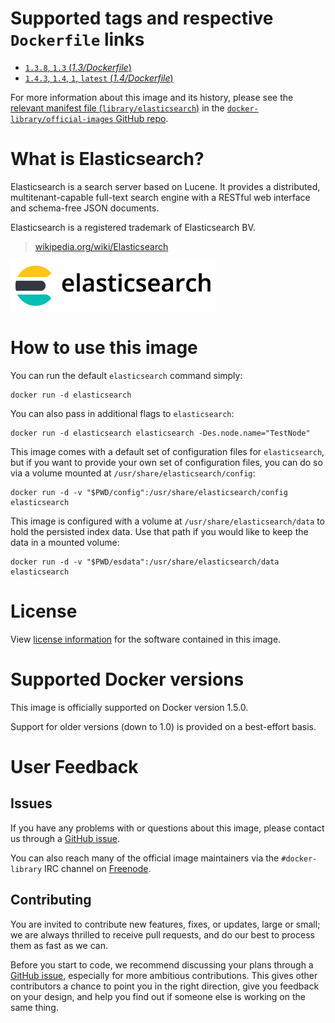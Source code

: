 # Supported tags and respective `Dockerfile` links

- [`1.3.8`, `1.3` (*1.3/Dockerfile*)](https://github.com/docker-library/elasticsearch/blob/ed6fc6c6f26b38941199e135772c464f96dfd438/1.3/Dockerfile)
- [`1.4.3`, `1.4`, `1`, `latest` (*1.4/Dockerfile*)](https://github.com/docker-library/elasticsearch/blob/ed6fc6c6f26b38941199e135772c464f96dfd438/1.4/Dockerfile)

For more information about this image and its history, please see the [relevant
manifest file
(`library/elasticsearch`)](https://github.com/docker-library/official-images/blob/master/library/elasticsearch)
in the [`docker-library/official-images` GitHub
repo](https://github.com/docker-library/official-images).

# What is Elasticsearch?

Elasticsearch is a search server based on Lucene. It provides a distributed,
multitenant-capable full-text search engine with a RESTful web interface and
schema-free JSON documents.

Elasticsearch is a registered trademark of Elasticsearch BV.

> [wikipedia.org/wiki/Elasticsearch](https://en.wikipedia.org/wiki/Elasticsearch)

![logo](https://raw.githubusercontent.com/docker-library/docs/master/elasticsearch/logo.png)

# How to use this image

You can run the default `elasticsearch` command simply:

    docker run -d elasticsearch

You can also pass in additional flags to `elasticsearch`:

    docker run -d elasticsearch elasticsearch -Des.node.name="TestNode"

This image comes with a default set of configuration files for `elasticsearch`,
but if you want to provide your own set of configuration files, you can do so
via a volume mounted at `/usr/share/elasticsearch/config`:

    docker run -d -v "$PWD/config":/usr/share/elasticsearch/config elasticsearch

This image is configured with a volume at `/usr/share/elasticsearch/data` to
hold the persisted index data. Use that path if you would like to keep the data
in a mounted volume:

    docker run -d -v "$PWD/esdata":/usr/share/elasticsearch/data elasticsearch

# License

View [license information](https://github.com/elasticsearch/elasticsearch/blob/66b5ed86f7adede8102cd4d979b9f4924e5bd837/LICENSE.txt) for the software contained in this image.

# Supported Docker versions

This image is officially supported on Docker version 1.5.0.

Support for older versions (down to 1.0) is provided on a best-effort basis.

# User Feedback

## Issues

If you have any problems with or questions about this image, please contact us
 through a [GitHub issue](https://github.com/docker-library/elasticsearch/issues).

You can also reach many of the official image maintainers via the
`#docker-library` IRC channel on [Freenode](https://freenode.net).

## Contributing

You are invited to contribute new features, fixes, or updates, large or small;
we are always thrilled to receive pull requests, and do our best to process them
as fast as we can.

Before you start to code, we recommend discussing your plans 
through a [GitHub issue](https://github.com/docker-library/elasticsearch/issues), especially for more ambitious
contributions. This gives other contributors a chance to point you in the right
direction, give you feedback on your design, and help you find out if someone
else is working on the same thing.
